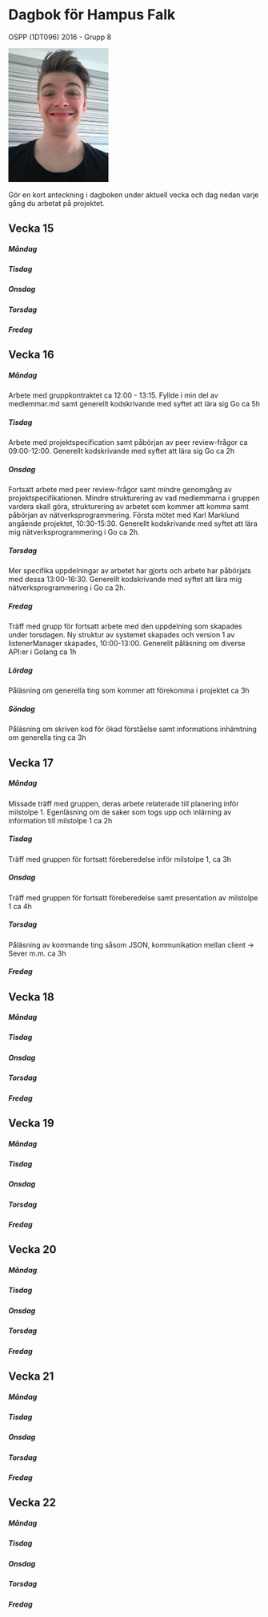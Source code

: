# Dagbok för Hampus Falk

OSPP (1DT096) 2016 - Grupp 8


<img src="../images/hampus.jpg" width="200">


Gör en kort anteckning i dagboken under aktuell vecka och dag nedan
varje gång du arbetat på projektet.

## Vecka 15

##### Måndag

##### Tisdag

##### Onsdag

##### Torsdag

##### Fredag


## Vecka 16

##### Måndag
Arbete med gruppkontraktet ca 12:00 - 13:15. Fyllde i min del av medlemmar.md samt generellt kodskrivande med syftet att lära sig Go ca 5h

##### Tisdag
Arbete med projektspecification samt påbörjan av peer review-frågor ca 09:00-12:00. Generellt kodskrivande med syftet att lära sig Go ca 2h

##### Onsdag
Fortsatt arbete med peer review-frågor samt mindre genomgång av projektspecifikationen. Mindre strukturering av vad medlemmarna i gruppen vardera skall göra, strukturering av arbetet som kommer att komma samt påbörjan av nätverksprogrammering. Första mötet med Karl Marklund angående projektet, 10:30-15:30. Generellt kodskrivande med syftet att lära mig nätverksprogrammering i Go ca 2h.

##### Torsdag
Mer specifika uppdelningar av arbetet har gjorts och arbete har påbörjats med dessa 13:00-16:30. Generellt kodskrivande med syftet att lära mig nätverksprogrammering i Go ca 2h.

##### Fredag
Träff med grupp för fortsatt arbete med den uppdelning som skapades under torsdagen. Ny struktur av systemet skapades och version 1 av listenerManager skapades, 10:00-13:00. Generellt påläsning om diverse API:er i Golang ca 1h

##### Lördag
Påläsning om generella ting som kommer att förekomma i projektet ca 3h

##### Söndag
Påläsning om skriven kod för ökad förståelse samt informations inhämtning om generella ting ca 3h

## Vecka 17

##### Måndag
Missade träff med gruppen, deras arbete relaterade till planering inför milstolpe 1. Egenläsning om de saker som togs upp och inlärning av information till milstolpe 1 ca 2h

##### Tisdag
Träff med gruppen för fortsatt föreberedelse inför milstolpe 1, ca 3h

##### Onsdag
Träff med gruppen för fortsatt föreberedelse samt presentation av milstolpe 1 ca 4h

##### Torsdag
Påläsning av kommande ting såsom JSON, kommunikation mellan client -> Sever m.m. ca 3h

##### Fredag

## Vecka 18

##### Måndag

##### Tisdag

##### Onsdag

##### Torsdag

##### Fredag

## Vecka 19

##### Måndag

##### Tisdag

##### Onsdag

##### Torsdag

##### Fredag

## Vecka 20

##### Måndag

##### Tisdag

##### Onsdag

##### Torsdag

##### Fredag

## Vecka 21

##### Måndag

##### Tisdag

##### Onsdag

##### Torsdag

##### Fredag

## Vecka 22

##### Måndag

##### Tisdag

##### Onsdag

##### Torsdag

##### Fredag
